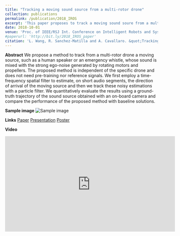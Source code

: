 ```yaml
---
title: "Tracking a moving sound source from a multi-rotor drone"
collection: publications
permalink: /publication/2018_IROS
excerpt: 'This paper proposes to track a moving sound soure from a multi-rotor drone only using sound sensing.'
date: 2018-10-01
venue: 'Proc. of IEEE/RSJ Int. Conference on Intelligent Robots and Systems (IROS), Madrid, Spain, October, 1- 5, 2018'
#paperurl: 'http://bit.ly/2018_IROS_paper'
citation: 'L. Wang, R. Sanchez-Matilla and A. Cavallaro. &quot;Tracking a moving sound source from a multi-rotor drone.&quot; <i>Proc. of IEEE/RSJ Int. Conference on Intelligent Robots and Systems (IROS)</i>.'
---
```

**Abstract**
We propose a method to track from a multi-rotor drone a moving source, such as a human speaker or an emergency whistle, whose sound is mixed with the strong ego-noise generated by rotating motors and propellers. The proposed method is independent of the specific drone and does not need pre-training nor reference signals. We first employ a time-frequency spatial filter to estimate, on short audio segments, the direction of arrival of the moving source and then we track these noisy estimations with a particle filter. We quantitatively evaluate the results using a ground-truth trajectory of the sound source obtained with an on-board camera and compare the performance of the proposed method with baseline solutions. 

**Sample image**
![Sample image](https://risama.github.io/files/2018_IROS/sample1.png)

**Links**
[Paper](http://bit.ly/2018_IROS_paper)
[Presentation](http://bit.ly/2018_IROS_presentation)
[Poster](http://bit.ly/2018_IROS_poster)


**Video**
<iframe width="560" height="315" src="https://www.youtube.com/embed/zJapzQllr_M" frameborder="0" allow="accelerometer; autoplay; encrypted-media; gyroscope; picture-in-picture" allowfullscreen></iframe>
